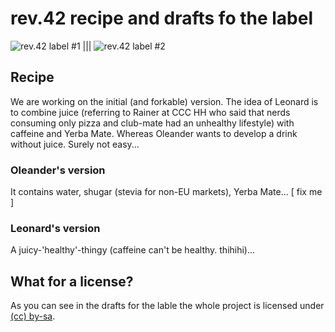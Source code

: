 rev.42 recipe and drafts fo the label
=====================================
![rev.42 label #1](http://ole.halde.0l3.de/rev42/versions/etikett_senkrecht_bash_rageguy_pathed.svg "rev.42 label #1") ||| ![rev.42 label #2](http://files.caracl.de/rev42/cover-clean-490.png "rev.42 label #2")

Recipe
------
We are working on the initial (and forkable) version.
The idea of Leonard is to combine juice (referring to Rainer at CCC HH who said that nerds consuming only pizza and club-mate had an unhealthy lifestyle) with caffeine and Yerba Mate. Whereas Oleander wants to develop a drink without juice. Surely not easy...

### Oleander's version ###
It contains water, shugar (stevia for non-EU markets), Yerba Mate... [ fix me ]

### Leonard's version ###
A juicy-'healthy'-thingy (caffeine can't be healthy. thihihi)...

What for a license?
-------------------
As you can see in the drafts for the lable the whole project is licensed under [(cc) by-sa](http://creativecommons.org/licenses/by-sa/3.0).
